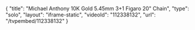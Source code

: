 {
    "title": "Michael Anthony 10K Gold 5.45mm 3+1 Figaro 20\" Chain",
    "type": "solo",
    "layout": "iframe-static",
    "videoId": "112338132",
    "url": "\/tvpembed\/112338132"
}